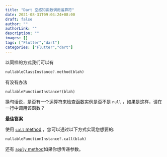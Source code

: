 ```yaml
---
title: "Dart 空感知函数调用运算符"
date: 2021-08-31T09:04:24+08:00
draft: false
author: ""
authorLink: ""
description: ""
images: []
tags: ["Flutter","dart"]
categories: ["Flutter","dart"]
---
```


以同样的方式我们可以有



```dart
nullableClassInstance?.method(blah)
```


有没有办法



```dart
nullableFunctionInstance?(blah)
```


换句话说，是否有一个运算符来检查函数实例是否不是 `null` ，如果是这样，请在一行中调用该函数？



**最佳答案**

使用 [`call` method](https://api.dartlang.org/stable/2.5.2/dart-core/Function-class.html) ，您可以通过以下方式实现您想要的:



```dart
nullableFunctionInstance?.call(blah)
```


还有 [`apply` method](https://api.dartlang.org/stable/2.5.2/dart-core/Function/apply.html)如果你想传递参数。
